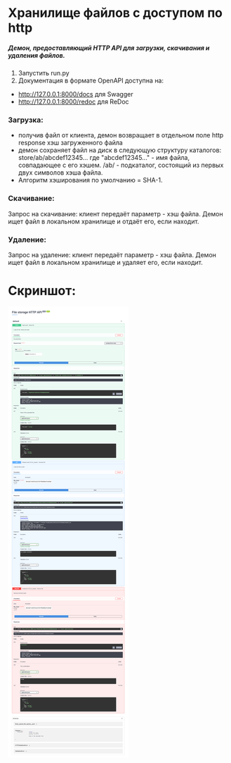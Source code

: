 # Хранилище файлов с доступом по http
##### Демон, предоставляющий HTTP API для загрузки, скачивания и удаления файлов.

1. Запустить run.py
2. Документация в формате  OpenAPI доступна на:
- http://127.0.0.1:8000/docs для Swagger
- http://127.0.0.1:8000/redoc для ReDoc

### Загрузка:
- получив файл от клиента, демон возвращает в отдельном поле http
response хэш загруженного файла
- демон сохраняет файл на диск в следующую структуру каталогов:
   store/ab/abcdef12345...
   где "abcdef12345..." - имя файла, совпадающее с его хэшем.
/ab/  - подкаталог, состоящий из первых двух символов хэша файла.
- Алгоритм хэширования по умолчанию = SHA-1.

### Скачивание:
Запрос на скачивание: клиент передаёт параметр - хэш файла. Демон ищет
файл в локальном хранилище и отдаёт его, если находит.

### Удаление:
Запрос на удаление: клиент передаёт параметр - хэш файла. Демон ищет
файл в локальном хранилище и удаляет его, если находит. 

# Скриншот:
![Пример](screen.png)

